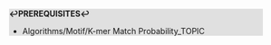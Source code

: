 <div style="margin:2em; background-color: #e0e0e0;">

<strong>↩PREREQUISITES↩</strong>

 * Algorithms/Motif/K-mer Match Probability_TOPIC

</div>

